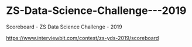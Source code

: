 # ZS-Data-Science-Challenge---2019
Scoreboard - ZS Data Science Challenge - 2019


https://www.interviewbit.com/contest/zs-yds-2019/scoreboard
